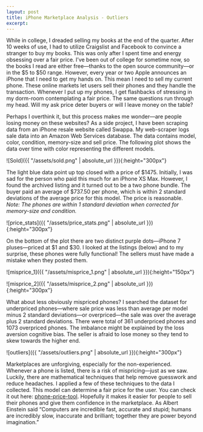 ```yaml
---
layout: post
title: iPhone Marketplace Analysis - Outliers
excerpt:
---
```



While in college, I dreaded selling my books at the end of the quarter. After 10 weeks of use, I had to utilize Craigslist and Facebook to convince a stranger to buy my books. This was only after I spent time and energy obsessing over a fair price.  I’ve been out of college for sometime now, so the books I read are either free—thanks to the open source community—or in the $5 to $50 range. However, every year or two Apple announces an iPhone that I need to get my hands on. This mean I need to sell my current phone. These online markets let users sell their phones and they handle the transaction. Whenever I put up my phones, I get flashbacks of stressing in my dorm-room contemplating a fair price. The same questions run through my head. Will my ask price deter buyers or will I leave money on the table?


Perhaps I overthink it, but this process makes me wonder—are people losing money on these websites? As a side project, I have been scraping data from an iPhone resale website called Swappa. My web-scraper logs sale data into an Amazon Web Services database. The data contains model, color, condition, memory-size and sell price. The following plot shows the data over time with color representing the different models.


![Sold]({{ "/assets/sold.png" | absolute_url }}){:height="300px"}


The light blue data point up top closed with a price of $1475. Initially, I was sad for the person who paid this much for an iPhone XS Max. However, I found the archived listing and it turned out to be a two phone bundle. The buyer paid an average of $737.50 per phone, which is within 2 standard deviations of the average price for this model. The price is reasonable.  *Note: The phones are within 1 standard deviation when corrected for memory-size and condition.*


![price_stats]({{ "/assets/price_stats.png" | absolute_url }}){:height="300px"}


On the bottom of the plot there are two distinct purple dots—iPhone 7 pluses—priced at $1 and $30. I looked at the listings (below) and to my surprise, these phones were fully functional! The sellers must have made a mistake when they posted them.


![misprice_1]({{ "/assets/misprice_1.png" | absolute_url }}){:height="150px"}

![misprice_2]({{ "/assets/misprice_2.png" | absolute_url }}){:height="300px"}


What about less obviously mispriced phones? I searched the dataset for underpriced phones—where sale price was less than average per model minus 2 standard deviations—or overpriced—the sale was over the average plus 2 standard deviations. There were total of 361 underpriced phones and 1073 overpriced phones. The imbalance might be explained by the loss aversion cognitive bias. The seller is afraid to lose money so they tend to skew towards the higher end.


![outliers]({{ "/assets/outliers.png" | absolute_url }}){:height="300px"}


Marketplaces are unforgiving, especially for the non-experienced. Whenever a phone is listed, there is a risk of mispricing—just as we saw. Luckily, there are mathematical techniques that help remove guesswork and reduce headaches. I applied a few of these techniques to the data I collected. This model can determine a fair price for the user. You can check it out here: [phone-price-tool](phone-price-tool.herokuapp.com). Hopefully it makes it easier for people to sell their phones and give them confidence in the marketplace. As Albert Einstein said “Computers are incredible fast, accurate and stupid; humans are incredibly slow, inaccurate and brilliant; together they are power beyond imagination.”
